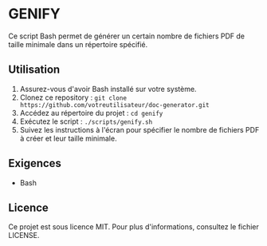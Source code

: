 # GENIFY

Ce script Bash permet de générer un certain nombre de fichiers PDF de taille minimale dans un répertoire spécifié.

## Utilisation

1. Assurez-vous d'avoir Bash installé sur votre système.
2. Clonez ce repository : `git clone https://github.com/votreutilisateur/doc-generator.git`
3. Accédez au répertoire du projet : `cd genify`
4. Exécutez le script : `./scripts/genify.sh`
5. Suivez les instructions à l'écran pour spécifier le nombre de fichiers PDF à créer et leur taille minimale.

## Exigences

- Bash

## Licence

Ce projet est sous licence MIT. Pour plus d'informations, consultez le fichier LICENSE.

